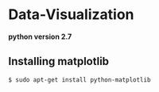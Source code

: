 # Data-Visualization

**python version 2.7**
## Installing matplotlib
```
$ sudo apt-get install python-matplotlib
```
